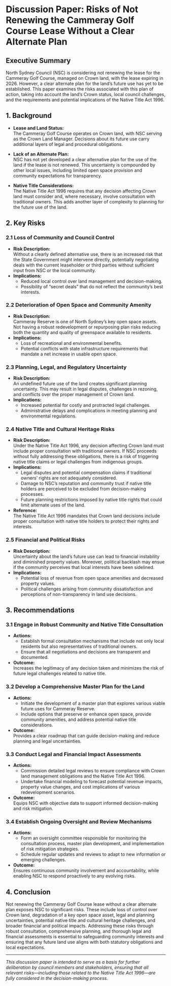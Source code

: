 # Discussion Paper: Risks of Not Renewing the Cammeray Golf Course Lease Without a Clear Alternate Plan

## Executive Summary
North Sydney Council (NSC) is considering not renewing the lease for the Cammeray Golf Course, managed on Crown land, with the lease expiring in 2026. However, a clear alternate plan for the land’s future use has yet to be established. This paper examines the risks associated with this plan of action, taking into account the land’s Crown status, local council challenges, and the requirements and potential implications of the Native Title Act 1996.

## 1. Background
- **Lease and Land Status:**  
  The Cammeray Golf Course operates on Crown land, with NSC serving as the Crown Land Manager. Decisions about its future use carry additional layers of legal and procedural obligations.

- **Lack of an Alternate Plan:**  
  NSC has not yet developed a clear alternative plan for the use of the land if the lease is not renewed. This uncertainty is compounded by other local issues, including limited open space provision and community expectations for transparency.

- **Native Title Considerations:**  
  The Native Title Act 1996 requires that any decision affecting Crown land must consider and, where necessary, involve consultation with traditional owners. This adds another layer of complexity to planning for the future use of the land.

## 2. Key Risks

### 2.1 Loss of Community and Council Control
- **Risk Description:**  
  Without a clearly defined alternative use, there is an increased risk that the State Government might intervene directly, potentially negotiating deals with the current leaseholder or third parties without sufficient input from NSC or the local community.
- **Implications:**  
  - Reduced local control over land management and decision-making.
  - Possibility of “secret deals” that do not reflect the community’s best interests.

### 2.2 Deterioration of Open Space and Community Amenity
- **Risk Description:**  
  Cammeray Reserve is one of North Sydney’s key open space assets. Not having a robust redevelopment or repurposing plan risks reducing both the quantity and quality of greenspace available to residents.
- **Implications:**  
  - Loss of recreational and environmental benefits.
  - Potential conflicts with state infrastructure requirements that mandate a net increase in usable open space.
  
### 2.3 Planning, Legal, and Regulatory Uncertainty
- **Risk Description:**  
  An undefined future use of the land creates significant planning uncertainty. This may result in legal disputes, challenges in rezoning, and conflicts over the proper management of Crown land.
- **Implications:**  
  - Increased potential for costly and protracted legal challenges.
  - Administrative delays and complications in meeting planning and environmental regulations.

### 2.4 Native Title and Cultural Heritage Risks
- **Risk Description:**  
  Under the Native Title Act 1996, any decision affecting Crown land must include proper consultation with traditional owners. If NSC proceeds without fully addressing these obligations, there is a risk of triggering native title claims or legal challenges from indigenous groups.
- **Implications:**  
  - Legal disputes and potential compensation claims if traditional owners’ rights are not adequately considered.
  - Damage to NSC’s reputation and community trust if native title holders are perceived to be excluded from decision-making processes.
  - Future planning restrictions imposed by native title rights that could limit alternate uses of the land.
- **Reference:**  
  The Native Title Act 1996 mandates that Crown land decisions include proper consultation with native title holders to protect their rights and interests.

### 2.5 Financial and Political Risks
- **Risk Description:**  
  Uncertainty about the land’s future use can lead to financial instability and diminished property values. Moreover, political backlash may ensue if the community perceives that local interests have been sidelined.
- **Implications:**  
  - Potential loss of revenue from open space amenities and decreased property values.
  - Political challenges arising from community dissatisfaction and perceptions of non-transparency in land use decisions.

## 3. Recommendations

### 3.1 Engage in Robust Community and Native Title Consultation
- **Actions:**  
  - Establish formal consultation mechanisms that include not only local residents but also representatives of traditional owners.
  - Ensure that all negotiations and decisions are transparent and documented.
- **Outcome:**  
  Increases the legitimacy of any decision taken and minimizes the risk of future legal challenges related to native title.

### 3.2 Develop a Comprehensive Master Plan for the Land
- **Actions:**  
  - Initiate the development of a master plan that explores various viable future uses for Cammeray Reserve.
  - Include options that preserve or enhance open space, provide community amenities, and address potential native title considerations.
- **Outcome:**  
  Provides a clear roadmap that can guide decision-making and reduce planning and legal uncertainties.

### 3.3 Conduct Legal and Financial Impact Assessments
- **Actions:**  
  - Commission detailed legal reviews to ensure compliance with Crown land management obligations and the Native Title Act 1996.
  - Undertake financial modeling to forecast potential revenue impacts, property value changes, and cost implications of various redevelopment scenarios.
- **Outcome:**  
  Equips NSC with objective data to support informed decision-making and risk mitigation.

### 3.4 Establish Ongoing Oversight and Review Mechanisms
- **Actions:**  
  - Form an oversight committee responsible for monitoring the consultation process, master plan development, and implementation of risk mitigation strategies.
  - Schedule regular updates and reviews to adapt to new information or emerging challenges.
- **Outcome:**  
  Ensures continuous community involvement and accountability, while enabling NSC to respond proactively to any evolving risks.

## 4. Conclusion
Not renewing the Cammeray Golf Course lease without a clear alternate plan exposes NSC to significant risks. These include loss of control over Crown land, degradation of a key open space asset, legal and planning uncertainties, potential native title and cultural heritage challenges, and broader financial and political impacts. Addressing these risks through robust consultation, comprehensive planning, and thorough legal and financial assessments is essential to safeguarding community interests and ensuring that any future land use aligns with both statutory obligations and local expectations.

---

*This discussion paper is intended to serve as a basis for further deliberation by council members and stakeholders, ensuring that all relevant risks—including those related to the Native Title Act 1996—are fully considered in the decision-making process.*
